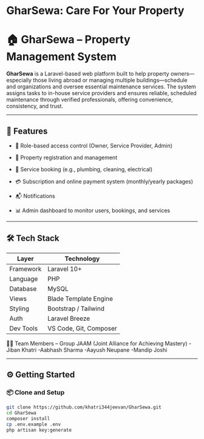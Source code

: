 # GharSewa: Care For Your Property
# 🏠 GharSewa – Property Management System

**GharSewa** is a Laravel-based web platform built to help property owners—especially those living abroad or managing multiple buildings—schedule and organizations and oversee essential maintenance services. The system assigns tasks to in-house service providers and ensures reliable, scheduled maintenance through verified professionals, offering convenience, consistency, and trust.

---

## 🚀 Features

- 🔐 Role-based access control (Owner, Service Provider, Admin)
- 🏢 Property registration and management
- 🧰 Service booking (e.g., plumbing, cleaning, electrical)

- 💳 Subscription and online payment system (monthly/yearly packages)
- 📬 Notifications 
- 📊 Admin dashboard to monitor users, bookings, and services

---

## 🛠 Tech Stack

| Layer     | Technology         |
|-----------|--------------------|
| Framework | Laravel 10+        |
| Language  | PHP                |
| Database  | MySQL              |
| Views     | Blade Template Engine |
| Styling   | Bootstrap / Tailwind |
| Auth      | Laravel Breeze|
| Dev Tools | VS Code, Git, Composer |


👨‍💻 Team Members – Group JAAM (Joint Alliance for Achieving Mastery)
-Jiban Khatri
-Aabhash Sharma
-Aayush Neupane
-Mandip Joshi 

---

## ⚙️ Getting Started

### 📦 Clone and Setup
```bash
git clone https://github.com/khatri344jeevan/GharSewa.git
cd GharSewa
composer install
cp .env.example .env
php artisan key:generate

